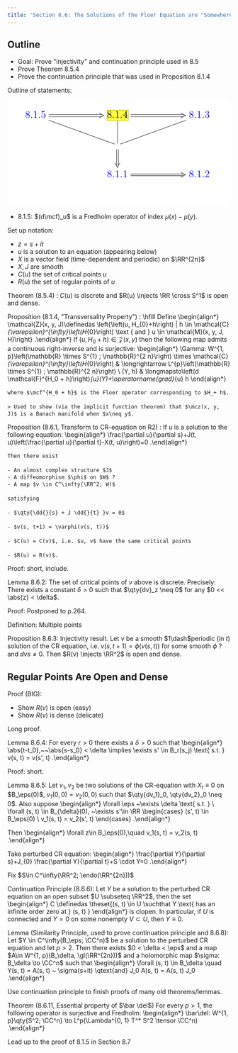 ```yaml
---
title: 'Section 8.6: The Solutions of the Floer Equation are "Somewhere Injective".'
---
```


## Outline

- Goal: Prove "injectivity" and continuation principle used in 8.5 
- Prove Theorem 8.5.4 
- Prove the continuation principle that was used in Proposition 8.1.4

Outline of statements:

![](figures/image_2020-05-11-00-55-25.png)


- 8.1.5: $(d\mcf)_u$ is a Fredholm operator of index $\mu(x) - \mu(y)$.

Set up notation:

- $z = s+it$
- $u$ is a solution to an equation (appearing below)
- $X$ is a vector field (time-dependent and periodic) on $\RR^{2n}$
- $X, J$ are smooth
- $C(u)$ the set of critical points $u$
- $R(u)$ the set of regular points of $u$


Theorem (8.5.4)
: $C(u)$ is discrete and $R(u) \injects \RR \cross S^1$ is open and dense.

Proposition (8.1.4, "Transversality Property")
:   \hfill 
    Define
    \begin{align*}
    \mathcal{Z}(x, y, J)\definedas 
    \left\{\left(u, H_{0}+h\right) | h \in \mathcal{C}_{\varepsilon}^{\infty}\left(H_{0}\right) \text { and } u \in \mathcal{M}(x, y, J, H)\right\}
    .\end{align*}
    If $(u, H_0 + h) \in \mathcal{Z}(x, y)$ then the following map admits a continuous right-inverse and is surjective:
    \begin{align*}
    \Gamma: W^{1, p}\left(\mathbb{R} \times S^{1} ; \mathbb{R}^{2 n}\right) \times \mathcal{C}_{\varepsilon}^{\infty}\left(H_{0}\right) & \longrightarrow L^{p}\left(\mathbb{R} \times S^{1} ; \mathbb{R}^{2 n}\right) \\
    (Y, h) & \longmapsto\left(d \mathcal{F}^{H_0 + h}\right)_{u}(Y)+\operatorname{grad}_{u} h
    \end{align*}

    where $\mcf^{H_0 + h}$ is the Floer operator corresponding to $H_+ h$.

    > Used to show (via the implicit function theorem) that $\mcz(x, y, J)$ is a Banach manifold when $x\neq y$.

Proposition (8.6.1, Transform to CR-equation on R2)
:   If $u$ is a solution to the following equation:
    \begin{align*}
    \frac{\partial u}{\partial s}+J(t, u)\left(\frac{\partial u}{\partial t}-X(t, u)\right)=0
    .\end{align*}

    Then there exist

    - An almost complex structure $J$
    - A diffeomorphism $\phi$ on $W$ ?
    - A map $v \in C^\infty(\RR^2; W)$

    satisfying

    - $\qty{\dd{}{s} + J \dd{}{t} }v = 0$ 
    
    - $v(s, t+1) = \varphi(v(s, t))$
    
    - $C(u) = C(v)$, i.e. $u, v$ have the same critical points
    
    - $R(u) = R(v)$.

Proof: short, include.


Lemma 8.6.2: The set of critical points of $v$ above is discrete.
Precisely: There exists a constant $\delta > 0$ such that $\qty{dv}_z \neq 0$ for any $0 << \abs{z} < \delta$.

Proof:
Postponed to p.264.

Definition:
Multiple points

Proposition 8.6.3: Injectivity result.
Let $v$ be a smooth $1\dash$periodic (in $t$) solution of the CR equation, i.e. $v(s, t+1) = \phi(v(s, t))$ for some smooth $\phi$ ? and $\dd{v}{s}{ \neq 0}$.
Then $R(v) \injects \RR^2$ is open and dense.

## Regular Points Are Open and Dense

Proof (BIG):

- Show $R(v)$ is open (easy)
- Show $R(v)$ is dense (delicate)

Long proof.

Lemma 8.6.4:
For every $r> 0$ there exists a $\delta >0$ such that 
\begin{align*}
\abs{t-t_0},~~\abs{s-s_0} < \delta \implies \exists s' \in B_r(s_j) \text{ s.t. } v(s, t) = v(s', t)
.\end{align*}

Proof: short.

Lemma 8.6.5:
Let $v_1, v_2$ be two solutions of the CR-equation with $X_t \equiv 0$ on $B_\eps(0)$, $v_1(0, 0) = v_2(0, 0)$ such that $\qty{dv_1}_0, \qty{dv_2}_0 \neq 0$.
Also suppose 
\begin{align*}
\forall \eps ~\exists \delta \text{ s.t. } \\
\forall (s, t) \in B_{\delta}(0), ~\exists s'\in \RR 
\begin{cases}
(s', t) \in B_\eps(0) \\
v_1(s, t) = v_2(s', t)
\end{cases}
.\end{align*}

Then 
\begin{align*}
\forall z\in B_\eps(0),\quad v_1(s, t) = v_2(s, t)
.\end{align*}

Take perturbed CR equation:
\begin{align*}
\frac{\partial Y}{\partial s}+J_{0} \frac{\partial Y}{\partial t}+S \cdot Y=0
.\end{align*}

Fix $S\in C^\infty(\RR^2; \endo(\RR^{2n}))$

Continuation Principle (8.6.6):
Let $Y$ be a solution to the perturbed CR equation on an open subset $U \subseteq \RR^2$, then the set
\begin{align*}
C \definedas \theset{(s, t) \in U \suchthat Y \text{ has an infinite order zero at } (s, t) }
\end{align*}
is clopen.
In particular, if $U$ is connected and $Y = 0$ on some nonempty $V \subset U$, then $Y\equiv 0$.


Lemma (Similarity Principle, used to prove continuation principle and 8.6.8):
Let $Y \in C^\infty(B_\eps; \CC^n)$ be a solution to the perturbed CR equation and let $p>2$.
Then there exists $0 < \delta < \eps$ and a map $A\in W^{1, p}(B_\delta, \gl(\RR^{2n}))$ and a holomorphic map $\sigma: B_\delta \to \CC^n$ such that 
\begin{align*}
\forall (s, t) \in B_\delta \quad Y(s, t) = A(s, t) ~ \sigma(s+it) \qtext{and} J_0 A)s, t) = A(s, t) J_0
.\end{align*}

Use continuation principle to finish proofs of many old theorems/lemmas.

Theorem (8.6.11, Essential property of $\bar \del$)
For every $p>1$, the following operator is surjective and Fredholm:
\begin{align*}
\bar\del: W^{1, p}\qty{S^2; \CC^n} \to L^p(\Lambda^{0, 1} T^* S^2 \tensor \CC^n)
.\end{align*}

Lead up to the proof of 8.1.5 in Section 8.7
